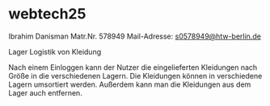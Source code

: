 # webtech25

Ibrahim Danisman
Matr.Nr. 578949
Mail-Adresse: s0578949@htw-berlin.de

Lager Logistik von Kleidung

Nach einem Einloggen kann der Nutzer die eingelieferten Kleidungen nach Größe in die verschiedenen Lagern. Die Kleidungen können in verschiedene Lagern umsortiert werden. Außerdem kann man die Kleidungen aus dem Lager auch entfernen.
